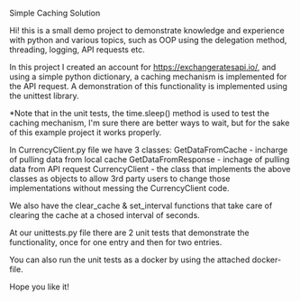 Simple Caching Solution

Hi! this is a small demo project to demonstrate knowledge and experience with python and various topics, such as OOP using the delegation method, threading, logging, API requests etc.

In this project I created an account for https://exchangeratesapi.io/, and using a simple python dictionary, a caching mechanism is implemented for the API request.
A demonstration of this functionality is implemented using the unittest library.

*Note that in the unit tests, the time.sleep() method is used to test the caching mechanism,
I'm sure there are better ways to wait, but for the sake of this example project it works properly.

In CurrencyClient.py file we have 3 classes:
    GetDataFromCache - incharge of pulling data from local cache
    GetDataFromResponse - inchage of pulling data from API request
    CurrencyClient - the class that implements the above classes as objects to allow 3rd party users to change those implementations without messing the CurrencyClient code.
    
We also have the clear_cache & set_interval functions that take care of clearing the cache at a chosed interval of seconds.

At our unittests.py file there are 2 unit tests that demonstrate the functionality, once for one entry and then for two entries.

You can also run the unit tests as a docker by using the attached docker-file.

Hope you like it! 

 